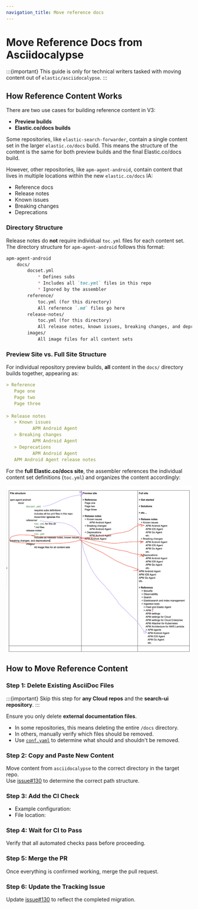 ```yaml
---
navigation_title: Move reference docs
---
```


# Move Reference Docs from Asciidocalypse

:::{important}
This guide is only for technical writers tasked with moving content out of `elastic/asciidocalypse`.
:::

## How Reference Content Works

There are two use cases for building reference content in V3:
- **Preview builds**
- **Elastic.co/docs builds**

Some repositories, like `elastic-search-forwarder`, contain a single content set in the larger `elastic.co/docs` build. This means the structure of the content is the same for both preview builds and the final Elastic.co/docs build.

However, other repositories, like `apm-agent-android`, contain content that lives in multiple locations within the new `elastic.co/docs` IA:
- Reference docs
- Release notes
- Known issues
- Breaking changes
- Deprecations

### Directory Structure

Release notes do **not** require individual `toc.yml` files for each content set. The directory structure for `apm-agent-android` follows this format:

```md
apm-agent-android
    docs/
        docset.yml
            * Defines subs
            * Includes all `toc.yml` files in this repo
            * Ignored by the assembler
        reference/
            toc.yml (for this directory)
            All reference `.md` files go here
        release-notes/
            toc.yml (for this directory)
            All release notes, known issues, breaking changes, and deprecations go here
        images/
            All image files for all content sets
```

### Preview Site vs. Full Site Structure

For individual repository preview builds, **all** content in the `docs/` directory builds together, appearing as:

```md
> Reference
   Page one
   Page two
   Page three

> Release notes
   > Known issues
          APM Android Agent
   > Breaking changes
          APM Android Agent
   > Deprecations
          APM Android Agent
   APM Android Agent release notes
```

For the **full Elastic.co/docs site**, the assembler references the individual content set definitions (`toc.yml`) and organizes the content accordingly:

![Diagram of how everything maps together](../../images/great-drawing-of-new-structure.png)

## How to Move Reference Content

### Step 1: Delete Existing AsciiDoc Files

:::{important}
Skip this step for **any Cloud repos** and the **search-ui repository**.
:::

Ensure you only delete **external documentation files**.  
- In some repositories, this means deleting the entire `/docs` directory.  
- In others, manually verify which files should be removed.  
- Use [`conf.yaml`](https://github.com/elastic/docs/blob/master/conf.yaml) to determine what should and shouldn't be removed.

### Step 2: Copy and Paste New Content

Move content from `asciidocalypse` to the correct directory in the target repo.  
Use [issue#130](https://github.com/elastic/docs-eng-team/issues/130) to determine the correct path structure.

### Step 3: Add the CI Check

- Example configuration:  
- File location:  

### Step 4: Wait for CI to Pass

Verify that all automated checks pass before proceeding.

### Step 5: Merge the PR

Once everything is confirmed working, merge the pull request.

### Step 6: Update the Tracking Issue

Update [issue#130](https://github.com/elastic/docs-eng-team/issues/130) to reflect the completed migration.
